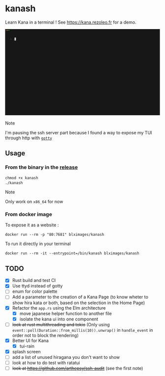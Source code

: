 # kanash

Learn Kana in a terminal !
See https://kana.rezoleo.fr for a demo.

![demo](./assets/demo.gif)

> [!NOTE]
> I'm pausing the ssh server part because I found a way to expose my TUI through http with [`gotty`](https://github.com/yudai/gotty)

## Usage

### From the binary in the [release](https://github.com/benoitlx/kanash/releases/)

```
chmod +x kanash
./kanash
```

> [!NOTE]
> Only work on `x86_64` for now

### From docker image

To expose it as a website :
```
docker run --rm -p "80:7681" blximages/kanash
```

To run it directly in your terminal
```
docker run --rm -it --entrypoint=/bin/kanash blximages/kanash
```

## TODO

- [x] Rust build and test CI
- [x] Use ttyd instead of gotty
- [ ] enum for color palette
- [ ] Add a parameter to the creation of a Kana Page (to know wheter to show hira kata or both, based on the selection in the Home Page)
- [x] Refactor the `app.rs` using the Elm architecture
    - [x] move japanese helper function to another file
    - [x] isolate the kana ui into one component
- [ ] ~~look at rust multithreading and tokio~~ (Only using `event::poll(Duration::from_millis(10)).unwrap()` in `handle_event` in order not to block the rendering)
- [x] Better UI for Kana
    - [x] tui-rain
- [x] splash screen
- [ ] add a list of unused hiragana you don't want to show
- [ ] look at how to do test with ratatui
- [ ] ~~look at https://github.com/arthepsy/ssh-audit~~ (see the first note)
